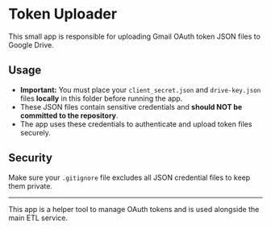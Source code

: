 # Token Uploader

This small app is responsible for uploading Gmail OAuth token JSON files to Google Drive.

## Usage

- **Important:** You must place your `client_secret.json` and `drive-key.json` files **locally** in this folder before running the app.
- These JSON files contain sensitive credentials and **should NOT be committed to the repository**.
- The app uses these credentials to authenticate and upload token files securely.

## Security

Make sure your `.gitignore` file excludes all JSON credential files to keep them private.

---

This app is a helper tool to manage OAuth tokens and is used alongside the main ETL service.
